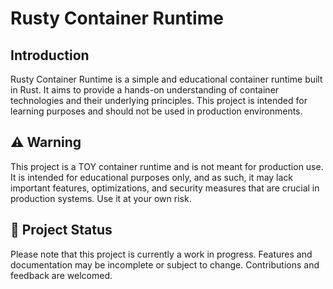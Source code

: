 # Rusty Container Runtime

## Introduction
Rusty Container Runtime is a simple and educational container runtime built in Rust. It aims to provide a hands-on understanding of container technologies and their underlying principles. This project is intended for learning purposes and should not be used in production environments.

## ⚠️ Warning
This project is a TOY container runtime and is not meant for production use. It is intended for educational purposes only, and as such, it may lack important features, optimizations, and security measures that are crucial in production systems. Use it at your own risk.

## 🚧 Project Status
Please note that this project is currently a work in progress. Features and documentation may be incomplete or subject to change. Contributions and feedback are welcomed.

<!-- 
## 📚 Learning Outcomes
By working with Rusty Container Runtime, you will:

Gain a deeper understanding of containerization concepts.
Learn about the internals of container runtimes.
Develop skills in Rust programming and systems development.
📖 Documentation
A detailed documentation of the project, including installation, usage, and contribution guidelines, can be found in the docs folder.

## 💡 Features
Rusty Container Runtime currently supports the following features:

Basic container lifecycle management (create, start, stop, delete)
Namespace and cgroup isolation
Customizable container images
Simple CLI for container management
Please refer to the roadmap for planned features and improvements.

## 🛠️ Installation
Instructions for setting up and installing Rusty Container Runtime can be found in the installation guide.

## 🌟 Contributing
We welcome contributions from the community! If you'd like to contribute, please read our contribution guidelines and feel free to submit pull requests, issues, or feature requests.

## 📃 License
This project is licensed under the MIT License.

## 🙏 Acknowledgments
A special thank you to the Rust community and the creators of various container technologies for the inspiration and resources that have made this project possible. -->